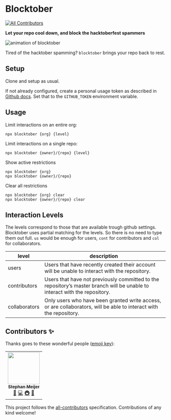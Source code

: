 # Blocktober

<!-- ALL-CONTRIBUTORS-BADGE:START - Do not remove or modify this section -->

[![All Contributors](https://img.shields.io/badge/all_contributors-1-orange.svg?style=flat-square)](#contributors-)

<!-- ALL-CONTRIBUTORS-BADGE:END -->

**Let your repo cool down, and block the hacktoberfest spammers**

![animation of blocktober](./docs/blocktober.gif)

Tired of the hacktober spamming? `blocktober` brings your repo back to rest.


## Setup

Clone and setup as usual.

If not already configured, create a personal usage token as described in [Github docs](https://docs.github.com/en/free-pro-team@latest/github/authenticating-to-github/creating-a-personal-access-token). Set that to the `GITHUB_TOKEN` environment variable.

## Usage

Limit interactions on an entire org:

```shell
npx blocktober {org} {level}
```

Limit interactions on a single repo:

```shell
npx blocktober {owner}/{repo} {level}
```

Show active restrictions

```shell
npx blocktober {org}
npx blocktober {owner}/{repo}
```

Clear all restrictions

```shell
npx blocktober {org} clear
npx blocktober {owner}/{repo} clear
```

## Interaction Levels

The levels correspond to those that are available trough github settings. Blocktober uses partial matching for the levels. So there is no need to type them out full. `us` would be enough for users, `cont` for contributors and `col` for collaborators.

| level         | description                                                                                                                |
| ------------- | -------------------------------------------------------------------------------------------------------------------------- |
| users         | Users that have recently created their account will be unable to interact with the repository.                             |
| contributors  | Users that have not previously committed to the repository’s master branch will be unable to interact with the repository. |
| collaborators | Only users who have been granted write access, or are collaborators, will be able to interact with the repository.         |

## Contributors ✨

Thanks goes to these wonderful people ([emoji key](https://allcontributors.org/docs/en/emoji-key)):

<!-- ALL-CONTRIBUTORS-LIST:START - Do not remove or modify this section -->
<!-- prettier-ignore-start -->
<!-- markdownlint-disable -->
<table>
  <tr>
    <td align="center"><a href="https://github.com/smeijer"><img src="https://avatars1.githubusercontent.com/u/1196524?v=4" width="100px;" alt=""/><br /><sub><b>Stephan Meijer</b></sub></a><br /><a href="#ideas-smeijer" title="Ideas, Planning, & Feedback">🤔</a> <a href="https://github.com/smeijer/blocktober/commits?author=smeijer" title="Code">💻</a> <a href="#infra-smeijer" title="Infrastructure (Hosting, Build-Tools, etc)">🚇</a> <a href="#maintenance-smeijer" title="Maintenance">🚧</a></td>
  </tr>
</table>

<!-- markdownlint-enable -->
<!-- prettier-ignore-end -->

<!-- ALL-CONTRIBUTORS-LIST:END -->

This project follows the [all-contributors](https://github.com/all-contributors/all-contributors) specification. Contributions of any kind welcome!
